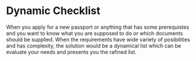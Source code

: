 # Dynamic Checklist

When you apply for a new passport or anything that has some prerequistes and you want to know what you are supposed to do or which documents should be supplied. When the requirements have wide variety of posibilities and has complexity, the solution would be a dynamical list which can be evaluate your needs and presents you the rafined list.

